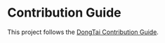 # Contribution Guide

This project follows the [DongTai Contribution Guide](https://github.com/HXSecurity/DongTai/blob/main/CONTRIBUTING.md).
